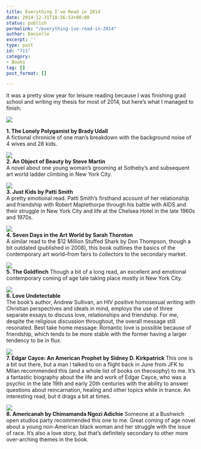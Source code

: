 ```yaml
---
title: Everything I've Read in 2014
date: 2014-12-31T18:56:53+00:00
status: publish
permalink: "/everything-ive-read-in-2014"
author: Danielle
excerpt: ''
type: post
id: "711"
category:
- Books
tag: []
post_format: []

---
```

It was a pretty slow year for leisure reading because I was finishing grad school and writing my thesis for most of 2014, but here’s what I managed to finish:

![](http://1.bp.blogspot.com/_6I0y2cxlAbY/TBlFC8WaEDI/AAAAAAAAAJc/49r7ZaIXfvs/s1600/the+lonely+polygamist.jpg)

 **1. The Lonely Polygamist by Brady Udall**  
A fictional chronicle of one man’s breakdown with the background noise of 4 wives and 28 kids.

![](http://payload.cargocollective.com/1/0/573/2307500/Object%20of%20Beauty_1.jpg)  
**2. An Object of Beauty by Steve Martin**  
A novel about one young woman’s grooming at Sotheby’s and subsequent art world ladder climbing in New York City.

![](http://ecx.images-amazon.com/images/I/41M-rPSHLlL._SY344_BO1,204,203,200_.jpg)  
**3. Just Kids by Patti Smith**  
A pretty emotional read. Patti Smith’s firsthand account of her relationship and friendship with Robert Maplethorpe through his battle with AIDS and their struggle in New York City and life at the Chelsea Hotel in the late 1960s and 1970s.

![](http://ecx.images-amazon.com/images/I/51nktefAZTL._SY344_BO1,204,203,200_.jpg)  
**4. Seven Days in the Art World by Sarah Thornton**  
A similar read to the $12 Million Stuffed Shark by Don Thompson, though a bit outdated (published in 2008), this book outlines the basics of the contemporary art world–from fairs to collectors to the secondary market.

![](https://sorrytelevision.files.wordpress.com/2014/08/527141df7cd2b-preview-300.jpg)  
**5. The Goldfinch** Though a bit of a long read, an excellent and emotional contemporary coming of age tale taking place mostly in New York City.

![](http://www.brainpickings.org/wp-content/uploads/2014/04/loveundetectable_sullivan.jpg)  
**6. Love Undetectable**  
The book’s author, Andrew Sullivan, an HIV positive homosexual writing with Christian perspectives and ideals in mind, employs the use of three separate essays to discuss love, relationships and friendship. For me, despite the religious discussion throughout, the overall message still resonated. Best take home message: Romantic love is possible because of friendship, which tends to be more stable with the former having a larger tendency to be in flux.

![](http://ecx.images-amazon.com/images/I/51IAY-aH-ZL._SY344_BO1,204,203,200_.jpg)  
**7. Edgar Cayce: An American Prophet by Sidney D. Kirkpatrick** This one is a bit out there, but a man I talked to on a flight back in June from JFK to Milan recommended this (and a whole list of books on theosophy) to me. It’s a fantastic biography about the life and work of Edgar Cayce, who was a psychic in the late 19th and early 20th centuries with the ability to answer questions about reincarnation, healing and other topics while in trance. An interesting read, but it drags a bit at times.

![](https://s-media-cache-ak0.pinimg.com/236x/e6/45/2f/e6452f51e978c702f90fa5c7812ef1ec.jpg)  
**8. Americanah by Chimamanda Ngozi Adichie** Someone at a Bushwich open studios party recommended this one to me. Great coming of age novel about a young non-American black woman and her struggle with the issue of race. It’s also a love story, but that’s definitely secondary to other more over-arching themes in the book.